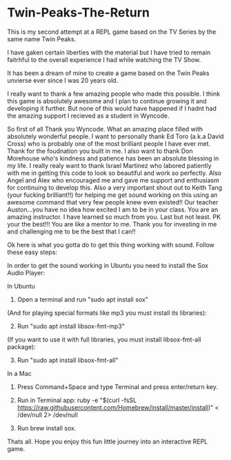 # Twin-Peaks-The-Return

This is my second attempt at a REPL game based on the TV Series by the same name Twin Peaks. 

I have gaken certain liberties with the material but I have tried to remain faitrhful to the
overall experience I had while watching the TV Show.

It has been a dream of mine to create a game based on the Twin Peaks unvierse ever since I was
20 years old. 

I really want to thank a few amazing people who made this possible. I think this game is absolutely 
awesome and I plan to continue growing it and developing it further. But none of this would have happened 
if I hadnt had the amazing support I recieved as a student in Wyncode.

So first of all Thank you Wyncode. What an amazing place filled with absolutely wonderful people. 
I want to personally thank Ed Toro (a.k.a David Cross) who is probably one of the most brilliant
people I have ever met. Thank for the foudnation you built in me. I also want to thank Don Morehouse 
who's kindness and patience has been an absolute blessing in my life. I really realy want to thank 
Israel Martinez who labored patiently with me in getting this code to look so beautiful and work 
so perfectly. Also Angel and Alex who encouraged me and gave me support and enthusiasm for continuing 
to develop this. Also a very important shout out to Keith Tang (your fucking brilliant!!) for helping 
me get sound working on this using an awesome command that very few people knew even existed!! 
Our teacher Auston...you have no idea how excited I am to be in your class. You are an amazing instructor. 
I have learned so much from  you. Last but not least. PK your the best!!! You are like a mentor to me. 
Thank you for investing in me and challenging me to be the best that I can!!

Ok here is what you gotta do to get this thing working with sound. Follow these easy steps:

In order to get the sound working in Ubuntu you need to install the Sox Audio Player:

In Ubuntu

1. Open a terminal and run "sudo apt install sox"

(And for playing special formats like mp3 you must install its libraries):

2. Run "sudo apt install libsox-fmt-mp3"

(If you want to use it with full libraries, you must install libsox-fmt-all package):

3. Run "sudo apt install libsox-fmt-all"

In a Mac

1. Press Command+Space and type Terminal and press enter/return key.

2. Run in Terminal app: ruby -e "$(curl -fsSL https://raw.githubusercontent.com/Homebrew/install/master/install)" < /dev/null 2> /dev/null

3. Run brew install sox.

Thats all. Hope you enjoy this fun little journey into an interactive REPL game.

